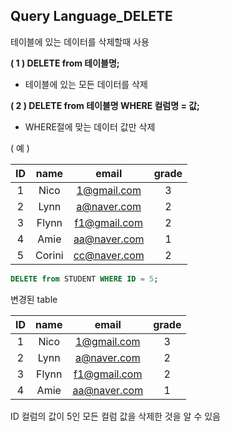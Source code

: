 ## Query Language_DELETE

테이블에 있는 데이터를 삭제할때 사용

**( 1 ) DELETE from 테이블명;**

- 테이블에 있는 모든 데이터를 삭제



**( 2 ) DELETE from 테이블명 WHERE 컬럼명 = 값;**

- WHERE절에 맞는 데이터 값만 삭제

( 예 )

|  ID  |  name  |    email     | grade |
| :--: | :----: | :----------: | :---: |
|  1   |  Nico  | 1@gmail.com  |   3   |
|  2   |  Lynn  | a@naver.com  |   2   |
|  3   | Flynn  | f1@gmail.com |   2   |
|  4   |  Amie  | aa@naver.com |   1   |
|  5   | Corini | cc@naver.com |   2   |

```sql
DELETE from STUDENT WHERE ID = 5;
```

변경된 table

|  ID  | name  |    email     | grade |
| :--: | :---: | :----------: | :---: |
|  1   | Nico  | 1@gmail.com  |   3   |
|  2   | Lynn  | a@naver.com  |   2   |
|  3   | Flynn | f1@gmail.com |   2   |
|  4   | Amie  | aa@naver.com |   1   |

ID 컬럼의 값이 5인 모든 컬럼 값을 삭제한 것을 알 수 있음